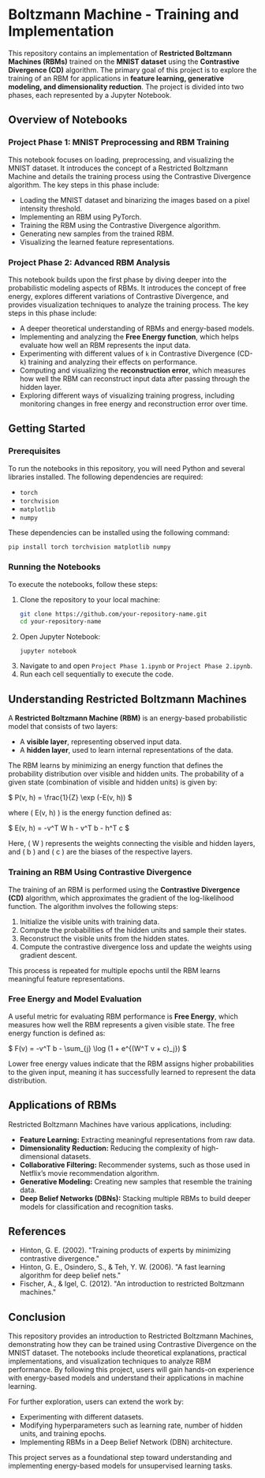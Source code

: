 # Boltzmann Machine - Training and Implementation

This repository contains an implementation of **Restricted Boltzmann Machines (RBMs)** trained on the **MNIST dataset** using the **Contrastive Divergence (CD)** algorithm. The primary goal of this project is to explore the training of an RBM for applications in **feature learning, generative modeling, and dimensionality reduction**. The project is divided into two phases, each represented by a Jupyter Notebook.

## Overview of Notebooks

### Project Phase 1: MNIST Preprocessing and RBM Training
This notebook focuses on loading, preprocessing, and visualizing the MNIST dataset. It introduces the concept of a Restricted Boltzmann Machine and details the training process using the Contrastive Divergence algorithm. The key steps in this phase include:

- Loading the MNIST dataset and binarizing the images based on a pixel intensity threshold.
- Implementing an RBM using PyTorch.
- Training the RBM using the Contrastive Divergence algorithm.
- Generating new samples from the trained RBM.
- Visualizing the learned feature representations.

### Project Phase 2: Advanced RBM Analysis
This notebook builds upon the first phase by diving deeper into the probabilistic modeling aspects of RBMs. It introduces the concept of free energy, explores different variations of Contrastive Divergence, and provides visualization techniques to analyze the training process. The key steps in this phase include:

- A deeper theoretical understanding of RBMs and energy-based models.
- Implementing and analyzing the **Free Energy function**, which helps evaluate how well an RBM represents the input data.
- Experimenting with different values of `k` in Contrastive Divergence (CD-k) training and analyzing their effects on performance.
- Computing and visualizing the **reconstruction error**, which measures how well the RBM can reconstruct input data after passing through the hidden layer.
- Exploring different ways of visualizing training progress, including monitoring changes in free energy and reconstruction error over time.

## Getting Started

### Prerequisites
To run the notebooks in this repository, you will need Python and several libraries installed. The following dependencies are required:

- `torch`
- `torchvision`
- `matplotlib`
- `numpy`

These dependencies can be installed using the following command:
```bash
pip install torch torchvision matplotlib numpy
```

### Running the Notebooks
To execute the notebooks, follow these steps:
1. Clone the repository to your local machine:
   ```bash
   git clone https://github.com/your-repository-name.git
   cd your-repository-name
   ```
2. Open Jupyter Notebook:
   ```bash
   jupyter notebook
   ```
3. Navigate to and open `Project Phase 1.ipynb` or `Project Phase 2.ipynb`.
4. Run each cell sequentially to execute the code.

## Understanding Restricted Boltzmann Machines

A **Restricted Boltzmann Machine (RBM)** is an energy-based probabilistic model that consists of two layers:
- A **visible layer**, representing observed input data.
- A **hidden layer**, used to learn internal representations of the data.

The RBM learns by minimizing an energy function that defines the probability distribution over visible and hidden units. The probability of a given state (combination of visible and hidden units) is given by:

$ P(v, h) = \frac{1}{Z} \exp (-E(v, h)) $

where \( E(v, h) \) is the energy function defined as:

$ E(v, h) = -v^T W h - v^T b - h^T c $

Here, \( W \) represents the weights connecting the visible and hidden layers, and \( b \) and \( c \) are the biases of the respective layers.

### Training an RBM Using Contrastive Divergence

The training of an RBM is performed using the **Contrastive Divergence (CD)** algorithm, which approximates the gradient of the log-likelihood function. The algorithm involves the following steps:
1. Initialize the visible units with training data.
2. Compute the probabilities of the hidden units and sample their states.
3. Reconstruct the visible units from the hidden states.
4. Compute the contrastive divergence loss and update the weights using gradient descent.

This process is repeated for multiple epochs until the RBM learns meaningful feature representations.

### Free Energy and Model Evaluation

A useful metric for evaluating RBM performance is **Free Energy**, which measures how well the RBM represents a given visible state. The free energy function is defined as:

$ F(v) = -v^T b - \sum_{j} \log (1 + e^{(W^T v + c)_j}) $

Lower free energy values indicate that the RBM assigns higher probabilities to the given input, meaning it has successfully learned to represent the data distribution.

## Applications of RBMs
Restricted Boltzmann Machines have various applications, including:
- **Feature Learning:** Extracting meaningful representations from raw data.
- **Dimensionality Reduction:** Reducing the complexity of high-dimensional datasets.
- **Collaborative Filtering:** Recommender systems, such as those used in Netflix’s movie recommendation algorithm.
- **Generative Modeling:** Creating new samples that resemble the training data.
- **Deep Belief Networks (DBNs):** Stacking multiple RBMs to build deeper models for classification and recognition tasks.

## References

- Hinton, G. E. (2002). "Training products of experts by minimizing contrastive divergence."
- Hinton, G. E., Osindero, S., & Teh, Y. W. (2006). "A fast learning algorithm for deep belief nets."
- Fischer, A., & Igel, C. (2012). "An introduction to restricted Boltzmann machines."

## Conclusion
This repository provides an introduction to Restricted Boltzmann Machines, demonstrating how they can be trained using Contrastive Divergence on the MNIST dataset. The notebooks include theoretical explanations, practical implementations, and visualization techniques to analyze RBM performance. By following this project, users will gain hands-on experience with energy-based models and understand their applications in machine learning.

For further exploration, users can extend the work by:
- Experimenting with different datasets.
- Modifying hyperparameters such as learning rate, number of hidden units, and training epochs.
- Implementing RBMs in a Deep Belief Network (DBN) architecture.

This project serves as a foundational step toward understanding and implementing energy-based models for unsupervised learning tasks.
